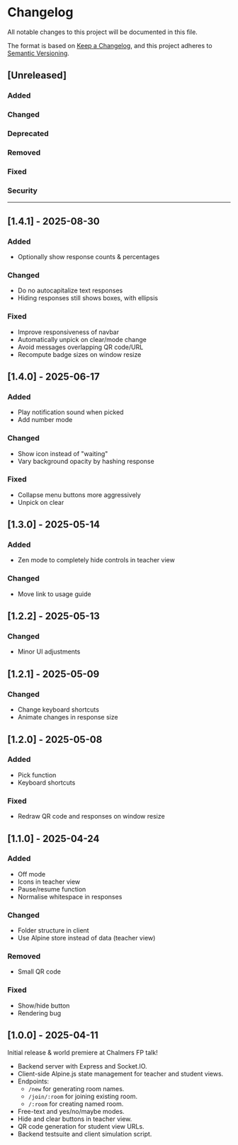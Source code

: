 # Changelog

All notable changes to this project will be documented in this file.

The format is based on [Keep a Changelog](https://keepachangelog.com/en/1.1.0/),
and this project adheres to [Semantic Versioning](https://semver.org/spec/v2.0.0.html).

## [Unreleased]

### Added

### Changed

### Deprecated

### Removed

### Fixed

### Security

---

## [1.4.1] - 2025-08-30

### Added

- Optionally show response counts & percentages

### Changed

- Do no autocapitalize text responses
- Hiding responses still shows boxes, with ellipsis

### Fixed

- Improve responsiveness of navbar
- Automatically unpick on clear/mode change
- Avoid messages overlapping QR code/URL
- Recompute badge sizes on window resize

## [1.4.0] - 2025-06-17

### Added

- Play notification sound when picked
- Add number mode

### Changed

- Show icon instead of "waiting"
- Vary background opacity by hashing response

### Fixed

- Collapse menu buttons more aggressively
- Unpick on clear

## [1.3.0] - 2025-05-14

### Added

- Zen mode to completely hide controls in teacher view

### Changed

- Move link to usage guide

## [1.2.2] - 2025-05-13

### Changed

- Minor UI adjustments

## [1.2.1] - 2025-05-09

### Changed

- Change keyboard shortcuts
- Animate changes in response size

## [1.2.0] - 2025-05-08

### Added

- Pick function
- Keyboard shortcuts

### Fixed

- Redraw QR code and responses on window resize

## [1.1.0] - 2025-04-24

### Added

- Off mode
- Icons in teacher view
- Pause/resume function
- Normalise whitespace in responses

### Changed

- Folder structure in client
- Use Alpine store instead of data (teacher view)

### Removed

- Small QR code

### Fixed

- Show/hide button
- Rendering bug

## [1.0.0] - 2025-04-11

Initial release & world premiere at Chalmers FP talk!

- Backend server with Express and Socket.IO.
- Client-side Alpine.js state management for teacher and student views.
- Endpoints:
  - `/new` for generating room names.
  - `/join/:room` for joining existing room.
  - `/:room` for creating named room.
- Free-text and yes/no/maybe modes.
- Hide and clear buttons in teacher view.
- QR code generation for student view URLs.
- Backend testsuite and client simulation script.
